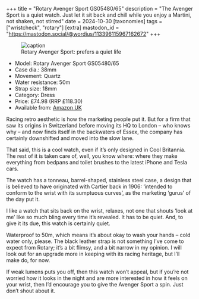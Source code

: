 +++
title = "Rotary Avenger Sport GS05480/65"
description = "The Avenger Sport is a quiet watch. Just let it sit back and chill while you enjoy a Martini, not shaken, not stirred"
date = 2024-10-30
[taxonomies]
tags = ["wristcheck", "rotary"]
[extra]
mastodon_id = "https://mastodon.social/@wordius/113396115967162672"
+++

<figure>
        <img src="rotary-avenger-sport-GS05480.jpeg" srcset="rotary-avenger-sport-GS05480-1024.jpeg 1024w, rotary-avenger-sport-GS05480-1024.avif 1024w, rotary-avenger-sport-GS05480-1024.heic 1024w, rotary-avenger-sport-GS05480-1024.webp 1024w" alt="caption" />
        <figcaption>Rotary Avenger Sport: prefers a quiet life</figcaption>
</figure>

- Model: Rotary Avenger Sport GS05480/65
- Case dia.: 38mm
- Movement: Quartz
- Water resistance: 50m
- Strap size: 18mm 
- Category: Dress
- Price: £74.98 (RRP £118.30) 
- Available from: [Amazon UK](https://amzn.to/3LSf680)

Racing retro aesthetic is how the marketing people put it. But for a firm that saw its origins in Switzerland before moving its HQ to London – who knows why – and now finds itself in the backwaters of Essex, the company has certainly downshifted and moved into the slow lane.

That said, this is a cool watch, even if it’s only designed in Cool Britannia. The rest of it is taken care of, well, you know where: where they make everything from bedpans and toilet brushes to the latest iPhone and Tesla cars. 

The watch has a tonneau, barrel-shaped, stainless steel case, a design that is believed to have originated with Cartier back in 1906: ‘intended to conform to the wrist with its sumptuous curves’, as the marketing ‘gurus’ of the day put it.

I like a watch that sits back on the wrist, relaxes, not one that shouts ‘look at me’ like so much bling every time it’s revealed. It has to be quiet. And, to give it its due, this watch is certainly quiet. 

Waterproof to 50m, which means it’s about okay to wash your hands – cold water only, please. The black leather strap is not something I’ve come to expect from Rotary; it’s a bit flimsy, and a bit narrow in my opinion. I will look out for an upgrade more in keeping with its racing heritage, but I’ll make do, for now.

If weak lumens puts you off, then this watch won’t appeal, but if you’re not worried how it looks in the night and are more interested in how it feels on your wrist, then I’d encourage you to give the Avenger Sport a spin. Just don’t shout about it.

